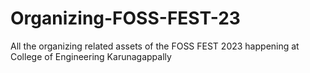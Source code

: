 # Organizing-FOSS-FEST-23
All the organizing related assets of the FOSS FEST 2023 happening at College of Engineering Karunagappally

